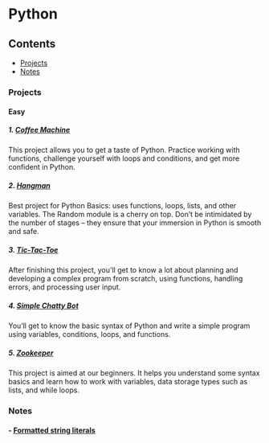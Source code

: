 # Python


## Contents
 - [Projects](#projects)
 - [Notes](#notes)

### Projects
#### Easy
##### 1. [Coffee Machine](https://github.com/ashwindasr/Jet-Brains-Academy/tree/master/Python/Coffee_Machine)
This project allows you to get a taste of Python. Practice working with functions, challenge yourself with loops and conditions, and get more confident in Python.

##### 2. [Hangman](https://github.com/ashwindasr/Jet-Brains-Academy/tree/master/Python/Hangman)
Best project for Python Basics: uses functions, loops, lists, and other variables. The Random module is a cherry on top. Don’t be intimidated by the number of stages – they ensure that your immersion in Python is smooth and safe.

##### 3. [Tic-Tac-Toe](https://github.com/ashwindasr/Jet-Brains-Academy/tree/master/Python/Tic-Tac-Toe)
After finishing this project, you'll get to know a lot about planning and developing a complex program from scratch, using functions, handling errors, and processing user input.

##### 4. [Simple Chatty Bot](https://github.com/ashwindasr/Jet-Brains-Academy/tree/master/Python/Simple-Chatty-Bot)
You’ll get to know the basic syntax of Python and write a simple program using variables, conditions, loops, and functions.

##### 5. [Zookeeper](https://github.com/ashwindasr/Jet-Brains-Academy/tree/master/Python/Zookeeper)
This project is aimed at our beginners. It helps you understand some syntax basics and learn how to work with variables, data storage types such as lists, and while loops.

### Notes

#### - [Formatted string literals](https://gist.github.com/ashwindasr/5d66da7588b2d01755ff80f09e35fb1c)
